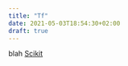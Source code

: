 ```yaml
---
title: "Tf"
date: 2021-05-03T18:54:30+02:00
draft: true
---
```


blah 
[Scikit](https://ic0nml.github.io/scikit/intro.md)
